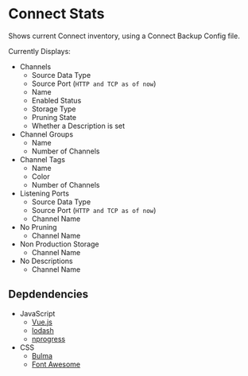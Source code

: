 # Connect Stats
Shows current Connect inventory, using a Connect Backup Config file.

Currently Displays:

- Channels
	- Source Data Type
	- Source Port (`HTTP and TCP as of now`)
	- Name
	- Enabled Status
	- Storage Type
	- Pruning State
	- Whether a Description is set
- Channel Groups
	- Name
	- Number of Channels
- Channel Tags
	- Name
	- Color
	- Number of Channels
- Listening Ports
	- Source Data Type
	- Source Port (`HTTP and TCP as of now`)
	- Channel Name
- No Pruning
	- Channel Name
- Non Production Storage
	- Channel Name
- No Descriptions
	- Channel Name

## Depdendencies
- JavaScript
	- [Vue.js](https://vuejs.org/)
	- [lodash](https://lodash.com/)
	- [nprogress](https://github.com/rstacruz/nprogress)
- CSS
	- [Bulma](https://bulma.io/)
	- [Font Awesome](https://fontawesome.com)
